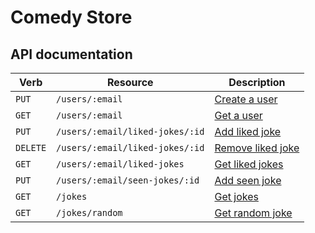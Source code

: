 # Comedy Store

## API documentation

| Verb     | Resource                        | Description                                    |
|----------|---------------------------------|------------------------------------------------|
| `PUT`    | `/users/:email`                 | [Create a user](docs/create-a-user.md)         |
| `GET`    | `/users/:email`                 | [Get a user](docs/get-a-user.md)               |
| `PUT`    | `/users/:email/liked-jokes/:id` | [Add liked joke](docs/add-liked-joke.md)       |
| `DELETE` | `/users/:email/liked-jokes/:id` | [Remove liked joke](docs/remove-liked-joke.md) |
| `GET`    | `/users/:email/liked-jokes`     | [Get liked jokes](docs/get-liked-jokes.md)     |
| `PUT`    | `/users/:email/seen-jokes/:id`  | [Add seen joke](docs/add-seen-joke.md)         |
| `GET`    | `/jokes`                        | [Get jokes](docs/get-jokes.md)                 |
| `GET`    | `/jokes/random`                 | [Get random joke](docs/get-random-joke.md)     |
